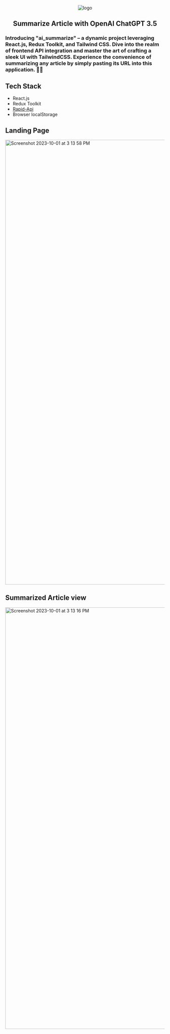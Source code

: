 <p align="center">
  <img align="center" src="https://i.imgur.com/HReTxXJ.png" alt="logo"/>
  <h2 align="center">Summarize Article with
OpenAI ChatGPT 3.5</h2>
</p>

### Introducing "ai_summarize" – a dynamic project leveraging React.js, Redux Toolkit, and Tailwind CSS. Dive into the realm of frontend API integration and master the art of crafting a sleek UI with TailwindCSS. Experience the convenience of summarizing any article by simply pasting its URL into this application. 🚀📰


## Tech Stack
- React.js
- Redux Toolkit
- [Rapid-Api](https://rapidapi.com/restyler/api/article-extractor-and-summarizer)
- Browser localStorage



## Landing Page
<img width="1406" alt="Screenshot 2023-10-01 at 3 13 58 PM" src="https://github.com/aakashvani/ai_summarize/assets/95979529/725fd6db-a481-469c-b596-23c4da8fbf13">

<br>

## Summarized Article view
<img width="1333" alt="Screenshot 2023-10-01 at 3 13 16 PM" src="https://github.com/aakashvani/ai_summarize/assets/95979529/e8d7567c-a671-495c-9fad-fa8e7ff671ca">





